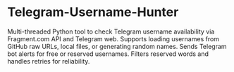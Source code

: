 # Telegram-Username-Hunter
Multi-threaded Python tool to check Telegram username availability via Fragment.com API and Telegram web. Supports loading usernames from GitHub raw URLs, local files, or generating random names. Sends Telegram bot alerts for free or reserved usernames. Filters reserved words and handles retries for reliability.
